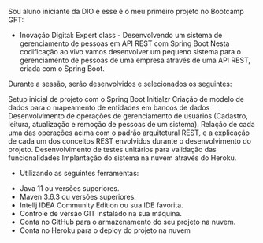 Sou aluno iniciante da DIO e esse é o meu primeiro projeto no Bootcamp GFT: 
- Inovação Digital: Expert class - Desenvolvendo um sistema de gerenciamento de pessoas em API REST com Spring Boot
Nesta codificação ao vivo vamos desenvolver um pequeno sistema para o gerenciamento de pessoas de uma empresa através de uma API REST, criada com o Spring Boot.

Durante a sessão, serão desenvolvidos e selecionados os seguintes:

Setup inicial de projeto com o Spring Boot Initialzr
Criação de modelo de dados para o mapeamento de entidades em bancos de dados
Desenvolvimento de operações de gerenciamento de usuários (Cadastro, leitura, atualização e remoção de pessoas de um sistema).
Relação de cada uma das operações acima com o padrão arquitetural REST, e a explicação de cada um dos conceitos REST envolvidos durante o desenvolvimento do projeto.
Desenvolvimento de testes unitários para validação das funcionalidades
Implantação do sistema na nuvem através do Heroku.
- Utilizando as seguintes ferramentas:
* Java 11 ou versões superiores.
* Maven 3.6.3 ou versões superiores.
* Intellj IDEA Community Edition ou sua IDE favorita.
* Controle de versão GIT instalado na sua máquina.
* Conta no GitHub para o armazenamento do seu projeto na nuvem.
* Conta no Heroku para o deploy do projeto na nuvem
